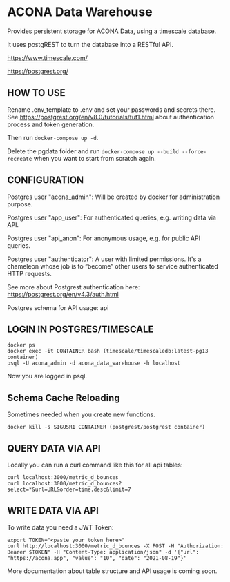 # ACONA Data Warehouse

Provides persistent storage for ACONA Data, using a timescale database.

It uses postgREST to turn the database into a RESTful API.

https://www.timescale.com/

https://postgrest.org/

## HOW TO USE
Rename .env_template to .env and set your passwords and secrets there.
See https://postgrest.org/en/v8.0/tutorials/tut1.html about authentication
process and token generation.

Then run
`docker-compose up -d`.

Delete the pgdata folder and run
`docker-compose up --build --force-recreate`
when you want to start from scratch again.

## CONFIGURATION
Postgres user "acona_admin": Will be created by docker for administration purpose.

Postgres user "app_user": For authenticated queries, e.g. writing data via API.

Postgres user "api_anon": For anonymous usage, e.g. for public API queries.

Postgres user "authenticator": A user with limited permissions. It's a chameleon whose job is to “become” other users to service authenticated HTTP requests.

See more about Postgrest authentication here: https://postgrest.org/en/v4.3/auth.html

Postgres schema for API usage: api

## LOGIN IN POSTGRES/TIMESCALE

```
docker ps
docker exec -it CONTAINER bash (timescale/timescaledb:latest-pg13 container)
psql -U acona_admin -d acona_data_warehouse -h localhost
```

Now you are logged in psql.

## Schema Cache Reloading

Sometimes needed when you create new functions.
```
docker kill -s SIGUSR1 CONTAINER (postgrest/postgrest container)
```

## QUERY DATA VIA API 

Locally you can run a curl command like this for all api tables:

```
curl localhost:3000/metric_d_bounces
curl localhost:3000/metric_d_bounces?select=*&url=URL&order=time.desc&limit=7
```

## WRITE DATA VIA API 

To write data you need a JWT Token:

```
export TOKEN="<paste your token here>"
curl http://localhost:3000/metric_d_bounces -X POST -H "Authorization: Bearer $TOKEN" -H "Content-Type: application/json" -d '{"url": "https://acona.app", "value": "10", "date": "2021-08-19"}'
 ```

More documentation about table structure and API usage is coming soon.
